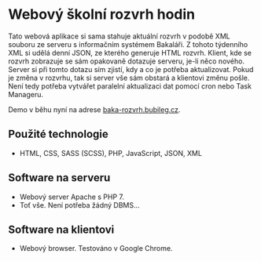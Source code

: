# Webový školní rozvrh hodin

Tato webová aplikace si sama stahuje aktuální rozvrh v podobě XML souboru ze serveru s informačním systémem Bakaláři. Z tohoto týdenního XML si udělá denní JSON, ze kterého generuje HTML rozvrh.
Klient, kde se rozvrh zobrazuje se sám opakovaně dotazuje serveru, je-li něco nového. Server si při tomto dotazu sím zjistí, kdy a co je potřeba aktualizovat. Pokud je změna v rozvrhu, tak si server vše sám obstará a klientovi změnu pošle. Není tedy potřeba vytvářet paralelní aktualizaci dat pomocí cron nebo Task Manageru.

Demo v běhu nyní na adrese [baka-rozvrh.bubileg.cz](http://baka-rozvrh.bubileg.cz/rozvrh.html?section=marvdf).

## Použité technologie

- HTML, CSS, SASS (SCSS), PHP, JavaScript, JSON, XML

## Software na serveru

- Webový server Apache s PHP 7.
- Toť vše. Není potřeba žádný DBMS...

## Software na klientovi

- Webový browser. Testováno v Google Chrome.
